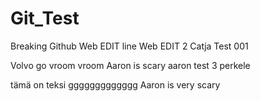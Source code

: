 # Git_Test
Breaking Github
Web EDIT
line
Web EDIT 2
Catja Test 001

Volvo go vroom vroom
Aaron is scary
aaron test 3 
perkele

tämä on teksi 
ggggggggggggg
Aaron is very scary
